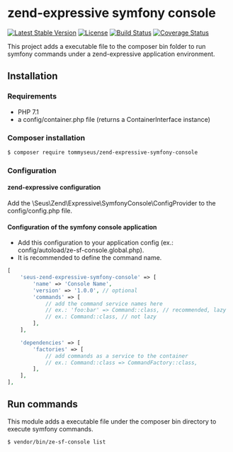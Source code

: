 # zend-expressive symfony console

[![Latest Stable Version](https://poser.pugx.org/tommyseus/zend-expressive-symfony-console/v/stable)](https://packagist.org/packages/tommyseus/zend-expressive-symfony-console)
[![License](https://poser.pugx.org/tommyseus/zend-expressive-symfony-console/license)](https://packagist.org/packages/tommyseus/zend-expressive-symfony-console)
[![Build Status](https://travis-ci.org/tommyseus/zend-expressive-symfony-console.svg?branch=master)](https://travis-ci.org/tommyseus/zend-expressive-symfony-console)
[![Coverage Status](https://coveralls.io/repos/github/tommyseus/zend-expressive-symfony-console/badge.svg?branch=master)](https://coveralls.io/github/tommyseus/zend-expressive-symfony-console?branch=master)

This project adds a executable file to the composer bin folder to run symfony commands under a zend-expressive
application environment.

## Installation

### Requirements

- PHP 7.1
- a config/container.php file (returns a ContainerInterface instance)

### Composer installation

```bash
$ composer require tommyseus/zend-expressive-symfony-console
```

### Configuration
#### zend-expressive configuration

Add the \Seus\Zend\Expressive\SymfonyConsole\ConfigProvider to the config/config.php file.

#### Configuration of the symfony console application

- Add this configuration to your application config (ex.: config/autoload/ze-sf-console.global.php).
- It is recommended to define the command name.

```php
[
    'seus-zend-expressive-symfony-console' => [
        'name' => 'Console Name',
        'version' => '1.0.0', // optional
        'commands' => [
            // add the command service names here
            // ex.: 'foo:bar' => Command::class, // recommended, lazy
            // ex.: Command::class, // not lazy
        ],
    ],

    'dependencies' => [
        'factories' => [
            // add commands as a service to the container
            // ex.: Command::class => CommandFactory::class,
        ],
    ],
],
```

## Run commands

This module adds a executable file under the composer bin directory to execute symfony commands.

```bash
$ vendor/bin/ze-sf-console list
```
